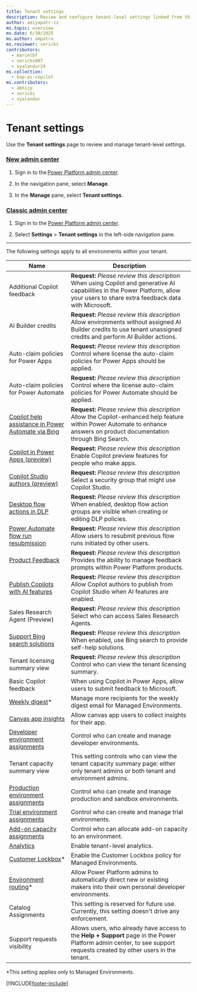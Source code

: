 ```yaml
---
title: Tenant settings
description: Review and configure tenant-level settings linked from this page.
author: amiyapatr-zz
ms.topic: overview
ms.date: 6/30/2025
ms.author: ampatra
ms.reviewer: sericks
contributors:
  - marcelbf
  - sericks007
  - syalandur24
ms.collection: 
  - bap-ai-copilot
ms.contributors:
  - abhijp
  - sericks
  - syalandur    
---
```


# Tenant settings

Use the **Tenant settings** page to review and manage tenant-level settings.

### [New admin center](#tab/new)

1. Sign in to the [Power Platform admin center](https://admin.powerplatform.microsoft.com/).

1. In the navigation pane, select **Manage**.

1. In the **Manage** pane, select **Tenant settings**.

### [Classic admin center](#tab/classic)

1. Sign in to the [Power Platform admin center](https://admin.powerplatform.microsoft.com/).

2. Select **Settings** > **Tenant settings** in the left-side navigation pane.

---

The following settings apply to all environments within your tenant.

|Name  |Description  |
|---------|---------|
|Additional Copilot feedback | **Request:** *Please review this description* </br> When using Copilot and generative AI capabilities in the Power Platform, allow your users to share extra feedback data with Microsoft.|
|AI Builder credits |**Request:** *Please review this description* </br> Allow environments without assigned AI Builder credits to use tenant unassigned credits and perform AI Builder actions.|
|Auto-claim policies for Power Apps|**Request:** *Please review this description* </br> Control where license the auto-claim policies for Power Apps should be applied.|
|Auto-claim policies for Power Automate|**Request:** *Please review this description* </br> Control where the license auto-claim policies for Power Automate should be applied.|
|[Copilot help assistance in Power Automate via Bing](/power-automate/desktop-flows/copilot-in-power-automate-for-desktop)| **Request:** *Please review this description* </br> Allow the Copilot-enhanced help feature within Power Automate to enhance answers on product documentation through Bing Search.|
|[Copilot in Power Apps (preview)](/power-apps/maker/canvas-apps/ai-overview)|**Request:** *Please review this description* </br> Enable Copilot preview features for people who make apps. |
|[Copilot Studio authors (preview)](/microsoft-copilot-studio/billing-licensing)|**Request:** *Please review this description* </br> Select a security group that might use Copilot Studio.|
|[Desktop flow actions in DLP](/power-automate/prevent-data-loss#data-loss-prevention-for-desktop-flows-preview)|**Request:** *Please review this description* </br> When enabled, desktop flow action groups are visible when creating or editing DLP policies.|
|[Power Automate flow run resubmission](/power-automate/how-tos-bulk-resubmit#resubmit-flow-runs)|**Request:** *Please review this description* </br> Allow users to resubmit previous flow runs initiated by other users. |
|[Product Feedback](/power-platform/admin/list-tenantsettings)|**Request:** *Please review this description* </br> Provides the ability to manage feedback prompts within Power Platform products. |
|[Publish Copilots with AI features](/microsoft-copilot-studio/security-and-governance)|**Request:** *Please review this description* </br> Allow Copilot authors to publish from Copilot Studio when AI features are enabled.|
|Sales Research Agent (Preview)|**Request:** *Please review this description* </br> Select who can access Sales Research Agents.|
|[Support Bing search solutions](/power-platform/admin/tenant-settings)|**Request:** *Please review this description* </br> When enabled, use Bing search to provide self-help solutions. |
|Tenant licensing summary view| **Request:** *Please review this description* </br> Control who can view the tenant licensing summary.|
|Basic Copilot feedback | When using Copilot in Power Apps, allow users to submit feedback to Microsoft. |
|[Weekly digest](managed-environment-usage-insights.md)*     | Manage more recipients for the weekly digest email for Managed Environments.        |
|[Canvas app insights](/power-apps/maker/canvas-apps/application-insights) | Allow canvas app users to collect insights for their app. |
|[Developer environment assignments](control-environment-creation.md)   | Control who can create and manage developer environments.  |
| Tenant capacity summary view | This setting controls who can view the tenant capacity summary page: either only tenant admins or both tenant and environment admins. |
|[Production environment assignments](control-environment-creation.md)   | Control who can create and manage production and sandbox environments.        |
|[Trial environment assignments](control-environment-creation.md)       | Control who can create and manage trial environments.        |
|[Add-on capacity assignments](capacity-add-on.md#control-who-can-allocate-add-on-capacity)    | Control who can allocate add-on capacity to an environment.        |
|[Analytics](tenant-level-analytics.md)   | Enable tenant-level analytics.        |
|[Customer Lockbox](about-lockbox.md#enable-the-lockbox-policy)*   | Enable the Customer Lockbox policy for Managed Environments.        |
| [Environment routing](default-environment-routing.md)* | Allow Power Platform admins to automatically direct new or existing makers into their own personal developer environments. |
| Catalog Assignments  | This setting is reserved for future use. Currently, this setting doesn't drive any enforcement.       |
| Support requests visibility | Allows users, who already have access to the **Help + Support** page in the Power Platform admin center, to see support requests created by other users in the tenant.  |

*This setting applies only to Managed Environments.

[!INCLUDE[footer-include](../includes/footer-banner.md)]

